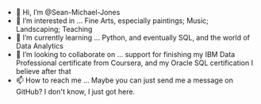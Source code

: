 - 👋 Hi, I’m @Sean-Michael-Jones
- 👀 I’m interested in ... Fine Arts, especially paintings; Music; Landscaping; Teaching
- 🌱 I’m currently learning ... Python, and eventually SQL, and the world of Data Analytics
- 💞️ I’m looking to collaborate on ... support for finishing my IBM Data Professional certificate from Coursera, and my Oracle SQL certification I believe after that
- 📫 How to reach me ... Maybe you can just send me a message on GitHub? I don't know, I just got here.

<!---
Sean-Michael-Jones/Sean-Michael-Jones is a ✨ special ✨ repository because its `README.md` (this file) appears on your GitHub profile.
You can click the Preview link to take a look at your changes.
--->
